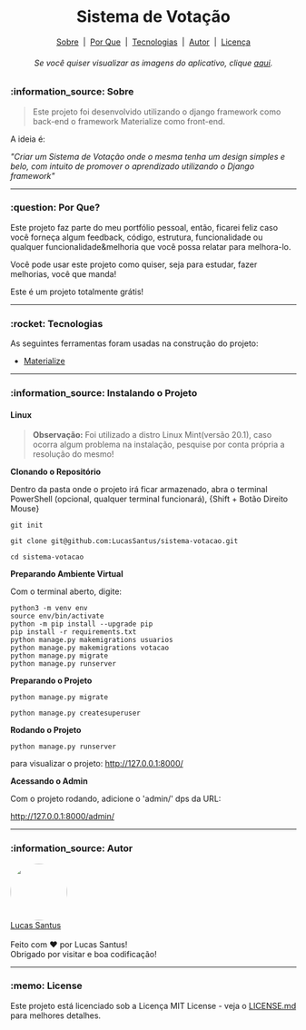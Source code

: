 <h1 align="center">Sistema de Votação</h1>

<p align="center">
 <a href="#sobre">Sobre</a> &nbsp;|&nbsp;
 <a href="#porque">Por Que</a> &nbsp;|&nbsp;
 <a href="#tecnologias">Tecnologias</a> &nbsp;|&nbsp;
 <a href="#autor">Autor</a> &nbsp;|&nbsp;
 <a href="#license">Licença</a>
</p>

<h6 align="center"> 
	Se você quiser visualizar as imagens do aplicativo, clique <a href="#autor">aqui</a>.
</h6>

<h3 id="sobre">:information_source: Sobre</h3>

> Este projeto foi desenvolvido utilizando o django framework como back-end o framework Materialize como front-end. 

A ideia é:

_"Criar um Sistema de Votação onde o mesma tenha um design simples e belo, com intuito de promover o aprendizado utilizando o Django framework"_

--------------------------------------------------------------------------------------

<h3 id="porque">:question: Por Que?</h3>

Este projeto faz parte do meu portfólio pessoal, então, ficarei feliz caso você forneça algum feedback, código, estrutura, funcionalidade ou qualquer funcionalidade&melhoria que você possa relatar para melhora-lo.

Você pode usar este projeto como quiser, seja para estudar, fazer melhorias, você que manda!

Este é um projeto totalmente grátis!

--------------------------------------------------------------------------------------

<h3 id="tecnologias">:rocket: Tecnologias</h3>

As seguintes ferramentas foram usadas na construção do projeto:

- [Materialize](https://materializecss.com/)

--------------------------------------------------------------------------------------

<h3 id="instalando">:information_source: Instalando o Projeto</h3>

#### Linux

> **Observação:** Foi utilizado a distro Linux Mint(versão 20.1), caso ocorra algum problema na instalação, pesquise por conta própria a resolução do mesmo!

**Clonando o Repositório**

Dentro da pasta onde o projeto irá ficar armazenado, abra o terminal PowerShell (opcional, qualquer terminal funcionará), {Shift + Botão Direito Mouse}

```
git init

git clone git@github.com:LucasSantus/sistema-votacao.git

cd sistema-votacao
```

**Preparando Ambiente Virtual**

Com o terminal aberto, digite:

```
python3 -m venv env
source env/bin/activate
python -m pip install --upgrade pip
pip install -r requirements.txt
python manage.py makemigrations usuarios
python manage.py makemigrations votacao
python manage.py migrate
python manage.py runserver
```

**Preparando o Projeto**

```
python manage.py migrate

python manage.py createsuperuser
```

**Rodando o Projeto**

```
python manage.py runserver
```
para visualizar o projeto: http://127.0.0.1:8000/


**Acessando o Admin**

Com o projeto rodando, adicione o 'admin/' dps da URL:

http://127.0.0.1:8000/admin/

--------------------------------------------------------------------------------------

<h3 id="autor">:information_source: Autor</h3>

<div align="left"> 
	<a href="https://github.com/LucasSantus">
		<img style="border-radius: 50%;" src="https://github.com/LucasSantus.png" width="100px;" alt=""/>
		<br />
		Lucas Santus
	</a>
</div>
<br />
Feito com ❤️ por Lucas Santus!<br />
Obrigado por visitar e boa codificação!<br />

--------------------------------------------------------------------------------------

<h3 id="license">:memo: License</h3>

Este projeto está licenciado sob a Licença MIT License - veja o [LICENSE.md](https://github.com/LucasSantus/sistema-votacao/blob/master/LICENSE) para melhores detalhes.
